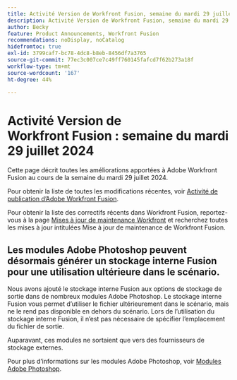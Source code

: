 ```yaml
---
title: Activité Version de Workfront Fusion, semaine du mardi 29 juillet 2024
description: Activité Version de Workfront Fusion, semaine du mardi 29 juillet 2024
author: Becky
feature: Product Announcements, Workfront Fusion
recommendations: noDisplay, noCatalog
hidefromtoc: true
exl-id: 3799caf7-bc78-4dc8-b8eb-8456df7a3765
source-git-commit: 77ec3c007ce7c49ff760145fafcd7f62b273a18f
workflow-type: tm+mt
source-wordcount: '167'
ht-degree: 44%

---
```


# Activité Version de Workfront Fusion : semaine du mardi 29 juillet 2024

Cette page décrit toutes les améliorations apportées à Adobe Workfront Fusion au cours de la semaine du mardi 29 juillet 2024.

Pour obtenir la liste de toutes les modifications récentes, voir [Activité de publication d’Adobe Workfront Fusion](/help/workfront-fusion/fusion-product-releases/fusion-release-activity.md).

Pour obtenir la liste des correctifs récents dans Workfront Fusion, reportez-vous à la page [Mises à jour de maintenance Workfront](https://experienceleague.adobe.com/docs/workfront-known-issues/releases/current-updates.html) et recherchez toutes les mises à jour intitulées Mise à jour de maintenance de Workfront Fusion.

## Les modules Adobe Photoshop peuvent désormais générer un stockage interne Fusion pour une utilisation ultérieure dans le scénario.

Nous avons ajouté le stockage interne Fusion aux options de stockage de sortie dans de nombreux modules Adobe Photoshop. Le stockage interne Fusion vous permet d’utiliser le fichier ultérieurement dans le scénario, mais ne le rend pas disponible en dehors du scénario. Lors de l’utilisation du stockage interne Fusion, il n’est pas nécessaire de spécifier l’emplacement du fichier de sortie.

Auparavant, ces modules ne sortaient que vers des fournisseurs de stockage externes.

Pour plus d’informations sur les modules Adobe Photoshop, voir [Modules Adobe Photoshop](/help/workfront-fusion/references/apps-and-modules/adobe-connectors/adobe-photoshop-modules.md).
